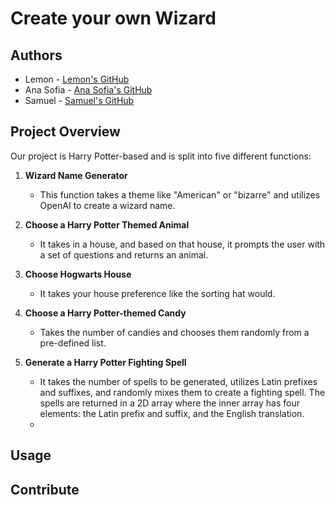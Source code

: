 # Create your own Wizard

## Authors

- Lemon - [Lemon's GitHub](https://github.com/Lefie)
- Ana Sofia - [Ana Sofia's GitHub](https://github.com/anaspacheco)
- Samuel - [Samuel's GitHub](https://github.com/SamuelShally)

## Project Overview

Our project is Harry Potter-based and is split into five different functions:

1. **Wizard Name Generator**
   - This function takes a theme like "American" or "bizarre" and utilizes OpenAI to create a wizard name.

2. **Choose a Harry Potter Themed Animal**
   - It takes in a house, and based on that house, it prompts the user with a set of questions and returns an animal.

3. **Choose Hogwarts House**
   - It takes your house preference like the sorting hat would.

4. **Choose a Harry Potter-themed Candy**
   - Takes the number of candies and chooses them randomly from a pre-defined list.

5. **Generate a Harry Potter Fighting Spell**
   - It takes the number of spells to be generated, utilizes Latin prefixes and suffixes, and randomly mixes them to create a fighting spell. The spells are returned in a 2D array where the inner array has four elements: the Latin prefix and suffix, and the English translation.
   - 

## Usage

## Contribute 
